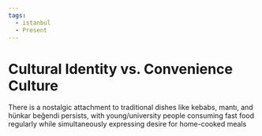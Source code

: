 ```yaml
---
tags:
  - istanbul
  - Present
---
```

# Cultural Identity vs. Convenience Culture

There is a nostalgic attachment to traditional dishes like kebabs, mantı, and hünkar beğendi persists, with young/university people consuming fast food regularly while simultaneously expressing desire for home-cooked meals
